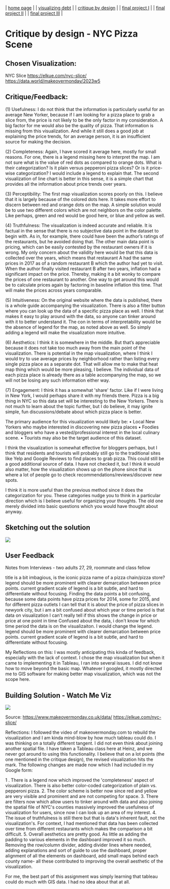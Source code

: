 | [home page](https://noumanahmed-cmu.github.io/NoumanAhmed-Portfolio/) |
| [visualizing debt](visualizing-government-debt) | 
| [critique by design](https://noumanahmed-cmu.github.io/NoumanAhmed-Portfolio/critique-by-design) | 
| [final project I](https://noumanahmed-cmu.github.io/NoumanAhmed-Portfolio/final-project-part-one) | 
| [final project II](https://noumanahmed-cmu.github.io/NoumanAhmed-Portfolio/final-project-part-two) | 
| [final project III](https://noumanahmed-cmu.github.io/NoumanAhmed-Portfolio/final-project-part-three) |

# Critique by design - NYC Pizza Scene

## Chosen Visualization:
NYC Slice
https://elkue.com/nyc-slice/
https://data.world/makeovermonday/2023w5

## Critique/Feedback:

(1)	Usefulness: I do not think that the information is particularly useful for an average New Yorker, because if I am looking for a pizza place to grab a slice from, the price is not likely to be the only factor in my consideration. A big factor for me would also be the quality of pizza. That information is missing from this visualization. And while it still does a good job at explaining the price trends, for an average person, it is an insufficient source for making the decision.

(2)	Completeness: Again, I have scored it average here, mostly for small reasons. For one, there is a legend missing here to interpret the map. I am not sure what is the value of red dots as compared to orange dots. What is their categorization? Is it plain versus pepperoni pizza slices? Or is it price-wise categorization? I would include a legend to explain that. The second visualization of line chart is better in this sense, it is a simple chart that provides all the information about price trends over years.

(3)	Perceptibility: The first map visualization scores poorly on this. I believe that it is largely because of the colored dots here. It takes more effort to discern between red and orange dots on the map. A simple solution would be to use two different colors which are not neighbors on the color palette. Like perhaps, green and red would be good here, or blue and yellow as well.

(4)	Truthfulness: The visualization is indeed accurate and reliable. It is factual in the sense that there is no subjective data point in the dataset to begin with. As in, for example, there could have been the author’s ratings of the restaurants, but he avoided doing that. The other main data point is pricing, which can be easily contested by the restaurant owners if it is wrong. My only concern about the validity here would be that this data is collected over the years, which means that restaurant A had the same prices in 2017 as of a random restaurant B which the author had yet to visit. When the author finally visited restaurant B after two years, inflation had a significant impact on the price. Thereby, making it a bit wonky to compare the prices of one restaurant to another. One way to get around this would be to calculate prices again by factoring in baseline inflation this time. That will make the prices across years comparable.

(5)	Intuitiveness:  On the original website where the data is published, there is a whole guide accompanying the visualization. There is also a filter button where you can look up the data of a specific pizza place as well. I think that makes it easy to play around with the data, so anyone can tinker around with it to better understand it. The con in terms of interpretability would be the absence of legend for the map, as noted above as well.  So simply adding a legend will make the visualization more intuitive.

(6)	Aesthetics: I think it is somewhere in the middle. But that’s appreciable because it does not take too much away from the main point of the visualization. There is potential in the map visualization, where I think I would try to use average prices by neighborhood rather than listing every single pizza place as a separate dot. That will allow me to make that heat map thing which would be more pleasing, I believe. The individual data of each pizza place is already there as a table accompanying the map, so we will not be losing any such information either way.

(7)	Engagement: I think it has a somewhat 'share' factor. Like if I were living in New York, I would perhaps share it with my friends there. Pizza is a big thing in NYC so this data set will be interesting to the New Yorkers. There is not much to learn about the topic further, but I do believe, it may ignite simple, fun discussions/debate about which pizza place is better. 

The primary audience for this visualization would likely be: 
•	Local New Yorkers who maybe interested in discovering new pizza places
•	Foodies and bloggers who have a vested/professional interest in the local culinary scene. 
•	Tourists may also be the target audience of this dataset. 

I think the visualization is somewhat effective for bloggers perhaps, but I think that residents and tourists will probably still go to the traditional sites like Yelp and Google Reviews to find places to grab pizza. This could still be a good additional source of data. I have not checked it, but I think it would also matter, how the visualization shows up on the phone since that is where a lot of people go to check recommendations/reviews/discover new spots. 

I think it is more useful than the previous method since it does the categorization for you. These categories nudge you to think in a particular direction which is I believe useful for organizing your thoughts. The old one merely divided into basic questions which you would have thought about anyway.

## Sketching out the solution

<div class='tableauPlaceholder' id='viz1700083623985' style='position: relative'><noscript><a href='#'><img alt=' ' src='https:&#47;&#47;public.tableau.com&#47;static&#47;images&#47;NY&#47;NYCPizzaPrices&#47;Sheet1&#47;1_rss.png' style='border: none' /></a></noscript><object class='tableauViz'  style='display:none;'><param name='host_url' value='https%3A%2F%2Fpublic.tableau.com%2F' /> <param name='embed_code_version' value='3' /> <param name='site_root' value='' /><param name='name' value='NYCPizzaPrices&#47;Sheet1' /><param name='tabs' value='no' /><param name='toolbar' value='yes' /><param name='static_image' value='https:&#47;&#47;public.tableau.com&#47;static&#47;images&#47;NY&#47;NYCPizzaPrices&#47;Sheet1&#47;1.png' /> <param name='animate_transition' value='yes' /><param name='display_static_image' value='yes' /><param name='display_spinner' value='yes' /><param name='display_overlay' value='yes' /><param name='display_count' value='yes' /><param name='language' value='en-US' /></object></div>                
<script type='text/javascript'>
var divElement = document.getElementById('viz1700083623985');
var vizElement = divElement.getElementsByTagName('object')[0];
vizElement.style.width='100%';vizElement.style.height=(divElement.offsetWidth*0.75)+'px';
var scriptElement = document.createElement('script');
scriptElement.src = 'https://public.tableau.com/javascripts/api/viz_v1.js';
vizElement.parentNode.insertBefore(scriptElement, vizElement);
</script>


## User Feedback

Notes from Interviews - two adults 27, 29, roommate and class fellow

title is a bit imbagious, is the iconic pizza name of a pizza chain/pizza store?
legend should be more prominent with clearer demarcation between price points. current gradient scale of legend is a bit subtle, and hard to differentiate without focusing.
Finding the data points a bit confusing, because some data points have pizza prices for 2014, some for 2015, and for different pizza outlets
I can tell that it is about the price of pizza slices in newyork city, but i am a bit confused about which year or time period is that data on visualization
I can't really tell if this shows the change in price or price at one point in time
Confused about the data, i don't know for which time period the data is on the visualizaiton.
I would change the legend. legend should be more prominent with clearer demarcation between price points. current gradient scale of legend is a bit subtle, and hard to differentiate without focusing.

My Reflections on this: I was mostly anticipating this kinda of feedback, especially with the lack of context. I chose the map visualization but when it came to implementing it in Tableau, I ran into several issues. I did not know how to move beyond the basic map. Whatever I googled, it mostly directed me to GIS software for making better map visualization, which was not the scope here. 

## Building Solution - Watch Me Viz

<div class='tableauPlaceholder' id='viz1700590702790' style='position: relative'><noscript><a href='#'><img alt=' ' src='https:&#47;&#47;public.tableau.com&#47;static&#47;images&#47;NY&#47;NYCPizzaPrice-RevisedSketchAttempt2&#47;Dashboard1&#47;1_rss.png' style='border: none' /></a></noscript><object class='tableauViz'  style='display:none;'><param name='host_url' value='https%3A%2F%2Fpublic.tableau.com%2F' /> <param name='embed_code_version' value='3' /> <param name='site_root' value='' /><param name='name' value='NYCPizzaPrice-RevisedSketchAttempt2&#47;Dashboard1' /><param name='tabs' value='yes' /><param name='toolbar' value='yes' /><param name='static_image' value='https:&#47;&#47;public.tableau.com&#47;static&#47;images&#47;NY&#47;NYCPizzaPrice-RevisedSketchAttempt2&#47;Dashboard1&#47;1.png' /> <param name='animate_transition' value='yes' /><param name='display_static_image' value='yes' /><param name='display_spinner' value='yes' /><param name='display_overlay' value='yes' /><param name='display_count' value='yes' /><param name='language' value='en-US' /><param name='filter' value='publish=yes' /></object></div>           
<script type='text/javascript'>
var divElement = document.getElementById('viz1700590702790');
var vizElement = divElement.getElementsByTagName('object')[0];
if ( divElement.offsetWidth > 800 ) { vizElement.style.width='100%';vizElement.style.height=(divElement.offsetWidth*0.75)+'px';} else if ( divElement.offsetWidth > 500 ) { vizElement.style.width='100%';vizElement.style.height=(divElement.offsetWidth*0.75)+'px';} else { vizElement.style.width='100%';vizElement.style.minHeight='1050px';vizElement.style.maxHeight=(divElement.offsetWidth*1.77)+'px';}                     
var scriptElement = document.createElement('script');                    
scriptElement.src = 'https://public.tableau.com/javascripts/api/viz_v1.js';
vizElement.parentNode.insertBefore(scriptElement, vizElement);                
</script>


Source: https://www.makeovermonday.co.uk/data/
https://elkue.com/nyc-slice/


Reflections: I followed the video of makeovermonday.com to rebuild the visualization and I am kinda mind-blow by how much tableau could do. I was thinking on a totally different tangent. I did not even think about joining another spatial file. I have taken a Tableau class here at Heinz, and we never got around to using this functionality. I believe that on a lot points (the one mentioned in the critique design), the revised visualization hits the mark. The following changes are made now which I had included in my Google form:

1 . There is a legend now which improved the 'completeness' aspect of visualization. There is also better color-coded categorization of plain vs. pepperoni pizza. 
2. The color scheme is better now since red and yellow are very visible and prominent and are not competing for space.
3. There are filters now which allow users to tinker around with data and also joining the spatial file of NYC's counties massively improved the usefulness of visualization for users, since now I can look up an area of my interest.
4. The issue of truthfulness is still there but that is data's inherent fault, not the visualization's. For context, I had mentioned that data has been collected over time from different restaurants which makes the comparison a bit difficult.
5. Overall aesthetics are pretty good. As little as adding the padding to various elements in the dashboard improved it so much. Removing the row/column divider, adding divider lines where needed, adding explanations and sort of guide to use the dashboard, proper alignment of all the elements on dashboard, add small maps behind each county name- all these contributed to improving the overall aesthetic of the visualization.

For me, the best part of this assignment was simply learning that tableau could do much with GIS data. I had no idea about that at all. 




